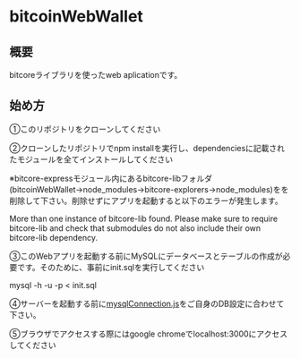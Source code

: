 bitcoinWebWallet
====

## 概要

bitcoreライブラリを使ったweb aplicationです。

## 始め方

①このリポジトリをクローンしてください


②クローンしたリポジトリでnpm installを実行し、dependenciesに記載されたモジュールを全てインストールしてください

※bitcore-expressモジュール内にあるbitcore-libフォルダ(bitcoinWebWallet→node_modules→bitcore-explorers→node_modules)をを削除して下さい。削除せずにアプリを起動すると以下のエラーが発生します。

More than one instance of bitcore-lib found. Please make sure to require bitcore-lib and check that submodules do not also include their own bitcore-lib dependency.


③このWebアプリを起動する前にMySQLにデータベースとテーブルの作成が必要です。そのために、事前にinit.sqlを実行してください

mysql -h <host> -u <user> -p < init.sql


④サーバーを起動する前に[mysqlConnection.js](https://github.com/adrenaline0206/bitcoinWebWallet/blob/master/mysqlConnection.js#L5)をご自身のDB設定に合わせて下さい。


⑤ブラウザでアクセスする際にはgoogle chromeでlocalhost:3000にアクセスしてください

